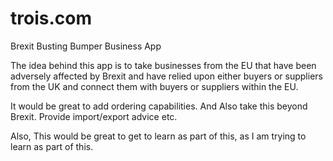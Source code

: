 # trois.com
Brexit Busting Bumper Business  App

The idea behind this app is to take businesses from the EU that have been adversely affected by Brexit and have relied upon either buyers or suppliers from the UK and connect them with buyers or suppliers within the EU.

It would be great to add ordering capabilities.
And Also take this beyond Brexit. Provide import/export advice etc. 

Also, This would be great to get to learn as part of this, as I am trying to learn as part of this.

